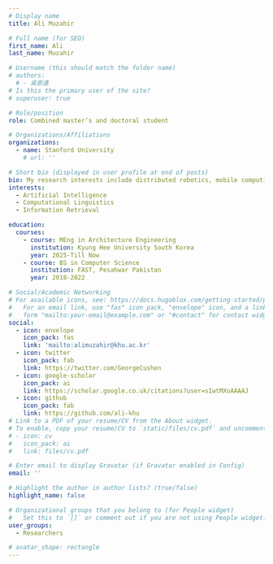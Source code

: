 ```yaml
---
# Display name
title: Ali Muzahir

# Full name (for SEO)
first_name: Ali
last_name: Muzahir

# Username (this should match the folder name)
# authors:
  # - 吳恩達
# Is this the primary user of the site?
# superuser: true

# Role/position
role: Combined master’s and doctoral student

# Organizations/Affiliations
organizations:
  - name: Stanford University
    # url: ''

# Short bio (displayed in user profile at end of posts)
bio: My research interests include distributed robotics, mobile computing and programmable matter.
interests:
  - Artificial Intelligence
  - Computational Linguistics
  - Information Retrieval

education:
  courses:
    - course: MEng in Architecture Engineering
      institution: Kyung Hee University South Korea
      year: 2025-Till Now
    - course: BS in Computer Science
      institution: FAST, Pesahwar Pakistan
      year: 2018-2022

# Social/Academic Networking
# For available icons, see: https://docs.hugoblox.com/getting-started/page-builder/#icons
#   For an email link, use "fas" icon pack, "envelope" icon, and a link in the
#   form "mailto:your-email@example.com" or "#contact" for contact widget.
social:
  - icon: envelope
    icon_pack: fas
    link: 'mailto:alimuzahir@khu.ac.kr'
  - icon: twitter
    icon_pack: fab
    link: https://twitter.com/GeorgeCushen
  - icon: google-scholar
    icon_pack: ai
    link: https://scholar.google.co.uk/citations?user=sIwtMXoAAAAJ
  - icon: github
    icon_pack: fab
    link: https://github.com/ali-khu
# Link to a PDF of your resume/CV from the About widget.
# To enable, copy your resume/CV to `static/files/cv.pdf` and uncomment the lines below.
# - icon: cv
#   icon_pack: ai
#   link: files/cv.pdf

# Enter email to display Gravatar (if Gravatar enabled in Config)
email: ''

# Highlight the author in author lists? (true/false)
highlight_name: false

# Organizational groups that you belong to (for People widget)
#   Set this to `[]` or comment out if you are not using People widget.
user_groups:
  - Researchers

# avatar_shape: rectangle
---
```

<!-- 
Nelson Bighetti is a professor of artificial intelligence at the Stanford AI Lab. His research interests include distributed robotics, mobile computing and programmable matter. He leads the Robotic Neurobiology group, which develops self-reconfiguring robots, systems of self-organizing robots, and mobile sensor networks.

Lorem ipsum dolor sit amet, consectetur adipiscing elit. Sed neque elit, tristique placerat feugiat ac, facilisis vitae arcu. Proin eget egestas augue. Praesent ut sem nec arcu pellentesque aliquet. Duis dapibus diam vel metus tempus vulputate. -->
